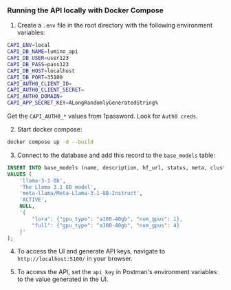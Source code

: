 ### Running the API locally with Docker Compose

1. Create a `.env` file in the root directory with the following environment variables:
```bash
CAPI_ENV=local
CAPI_DB_NAME=lumino_api
CAPI_DB_USER=user123
CAPI_DB_PASS=pass123
CAPI_DB_HOST=localhost
CAPI_DB_PORT=35100
CAPI_AUTH0_CLIENT_ID=
CAPI_AUTH0_CLIENT_SECRET=
CAPI_AUTH0_DOMAIN=
CAPI_APP_SECRET_KEY=ALongRandomlyGeneratedString%
```

Get the `CAPI_AUTH0_*` values from 1password. Look for `Auth0 creds`.

2. Start docker compose:
```bash
docker compose up -d --build
```

3. Connect to the database and add this record to the `base_models` table:
```sql
INSERT INTO base_models (name, description, hf_url, status, meta, cluster_config)
VALUES (
    'llama-3-1-8b',
    'The Llama 3.1 8B model',
    'meta-llama/Meta-Llama-3.1-8B-Instruct',
    'ACTIVE',
    NULL,
    '{
        "lora": {"gpu_type": "a100-40gb", "num_gpus": 1},
        "full": {"gpu_type": "a100-40gb", "num_gpus": 4}
    }'
);
```

4. To access the UI and generate API keys, navigate to `http://localhost:5100/` in your browser.

5. To access the API, set the `api_key` in Postman's environment variables to the value generated in the UI.
